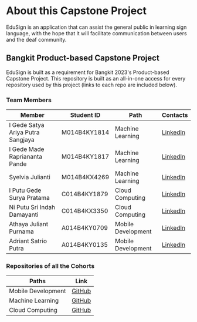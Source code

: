 # About this Capstone Project

EduSign is an application that can assist the general public in learning sign language, with the hope that it will facilitate communication between users and the deaf community.

## Bangkit Product-based Capstone Project

EduSign is built as a requirement for Bangkit 2023's Product-based Capstone Project. This repository is built as an all-in-one access for every repository used by this project (links to each repo are included below).

### Team Members

| Member                        | Student ID      | Path                | Contacts                    |
|-------------------------------|-----------------|---------------------|-----------------------------|
| I Gede Satya Ariya Putra Sangjaya | M014B4KY1814    | Machine Learning     | [LinkedIn](https://www.linkedin.com/) | [GitHub](https://github.com/) |
| I Gede Made Rapriananta Pande | M014B4KY1817 | Machine Learning     | [LinkedIn](https://www.linkedin.com/) | [GitHub](https://github.com/) |
| Syelvia Julianti             | M014B4KX4269    | Machine Learning     | [LinkedIn](https://www.linkedin.com/) | [GitHub](https://github.com/) |
| I Putu Gede Surya Pratama    | C014B4KY1879    | Cloud Computing      | [LinkedIn](https://www.linkedin.com/) | [GitHub](https://github.com/) |
| Ni Putu Sri Indah Damayanti   | C014B4KX3350    | Cloud Computing      | [LinkedIn](https://www.linkedin.com/) | [GitHub](https://github.com/) |
| Athaya Juliant Purnama       | A014B4KY0709    | Mobile Development   | [LinkedIn](https://www.linkedin.com/) | [GitHub](https://github.com/) |
| Adriant Satrio Putra         | A014B4KY0135    | Mobile Development   | [LinkedIn](https://www.linkedin.com/) | [GitHub](https://github.com/) |

### Repositories of all the Cohorts

| Paths                | Link                        |
|----------------------|-----------------------------|
| Mobile Development    | [GitHub](https://github.com/) |
| Machine Learning      | [GitHub](https://github.com/) |
| Cloud Computing       | [GitHub](https://github.com/) |
